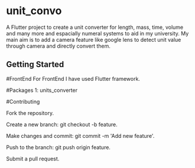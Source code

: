 # unit_convo

A Flutter project to create a unit converter for length, mass, time, volume and many more and espacially numeral systems to aid in my university.
My main aim is to add a camera feature like google lens to detect unit value through camera and directly convert them.

## Getting Started

#FrontEnd
For FrontEnd I have used Flutter framework. 

#Packages
1: units_converter


#Contributing

  Fork the repository.
  
  Create a new branch: git checkout -b feature.
  
  Make changes and commit: git commit -m 'Add new feature'.
  
  Push to the branch: git push origin feature.
  
  Submit a pull request.

